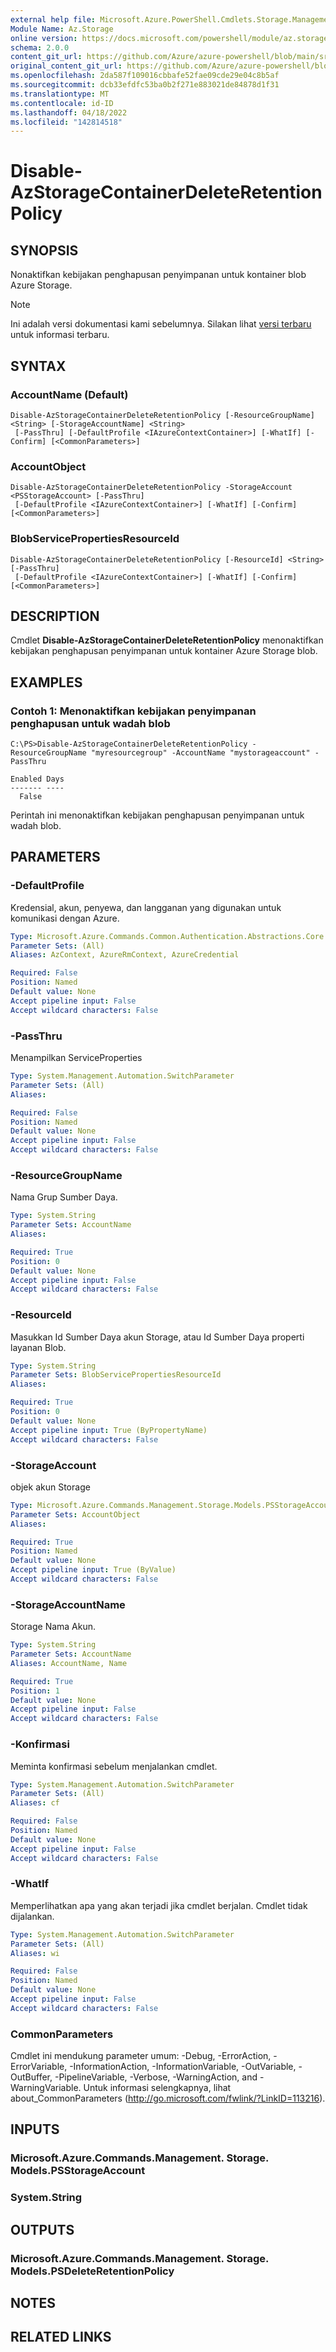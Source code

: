 ```yaml
---
external help file: Microsoft.Azure.PowerShell.Cmdlets.Storage.Management.dll-Help.xml
Module Name: Az.Storage
online version: https://docs.microsoft.com/powershell/module/az.storage/disable-azstoragecontainerdeleteretentionpolicy
schema: 2.0.0
content_git_url: https://github.com/Azure/azure-powershell/blob/main/src/Storage/Storage.Management/help/Disable-AzStorageContainerDeleteRetentionPolicy.md
original_content_git_url: https://github.com/Azure/azure-powershell/blob/main/src/Storage/Storage.Management/help/Disable-AzStorageContainerDeleteRetentionPolicy.md
ms.openlocfilehash: 2da587f109016cbbafe52fae09cde29e04c8b5af
ms.sourcegitcommit: dcb33efdfc53ba0b2f271e883021de84878d1f31
ms.translationtype: MT
ms.contentlocale: id-ID
ms.lasthandoff: 04/18/2022
ms.locfileid: "142814518"
---
```

# Disable-AzStorageContainerDeleteRetentionPolicy

## SYNOPSIS
Nonaktifkan kebijakan penghapusan penyimpanan untuk kontainer blob Azure Storage.

> [!NOTE]
>Ini adalah versi dokumentasi kami sebelumnya. Silakan lihat [versi terbaru](/powershell/module/az.storage/disable-azstoragecontainerdeleteretentionpolicy) untuk informasi terbaru.

## SYNTAX

### AccountName (Default)
```
Disable-AzStorageContainerDeleteRetentionPolicy [-ResourceGroupName] <String> [-StorageAccountName] <String>
 [-PassThru] [-DefaultProfile <IAzureContextContainer>] [-WhatIf] [-Confirm] [<CommonParameters>]
```

### AccountObject
```
Disable-AzStorageContainerDeleteRetentionPolicy -StorageAccount <PSStorageAccount> [-PassThru]
 [-DefaultProfile <IAzureContextContainer>] [-WhatIf] [-Confirm] [<CommonParameters>]
```

### BlobServicePropertiesResourceId
```
Disable-AzStorageContainerDeleteRetentionPolicy [-ResourceId] <String> [-PassThru]
 [-DefaultProfile <IAzureContextContainer>] [-WhatIf] [-Confirm] [<CommonParameters>]
```

## DESCRIPTION
Cmdlet **Disable-AzStorageContainerDeleteRetentionPolicy** menonaktifkan kebijakan penghapusan penyimpanan untuk kontainer Azure Storage blob.

## EXAMPLES

### Contoh 1: Menonaktifkan kebijakan penyimpanan penghapusan untuk wadah blob
```
C:\PS>Disable-AzStorageContainerDeleteRetentionPolicy -ResourceGroupName "myresourcegroup" -AccountName "mystorageaccount" -PassThru

Enabled Days
------- ----
  False
```

Perintah ini menonaktifkan kebijakan penghapusan penyimpanan untuk wadah blob.

## PARAMETERS

### -DefaultProfile
Kredensial, akun, penyewa, dan langganan yang digunakan untuk komunikasi dengan Azure.

```yaml
Type: Microsoft.Azure.Commands.Common.Authentication.Abstractions.Core.IAzureContextContainer
Parameter Sets: (All)
Aliases: AzContext, AzureRmContext, AzureCredential

Required: False
Position: Named
Default value: None
Accept pipeline input: False
Accept wildcard characters: False
```

### -PassThru
Menampilkan ServiceProperties

```yaml
Type: System.Management.Automation.SwitchParameter
Parameter Sets: (All)
Aliases:

Required: False
Position: Named
Default value: None
Accept pipeline input: False
Accept wildcard characters: False
```

### -ResourceGroupName
Nama Grup Sumber Daya.

```yaml
Type: System.String
Parameter Sets: AccountName
Aliases:

Required: True
Position: 0
Default value: None
Accept pipeline input: False
Accept wildcard characters: False
```

### -ResourceId
Masukkan Id Sumber Daya akun Storage, atau Id Sumber Daya properti layanan Blob.

```yaml
Type: System.String
Parameter Sets: BlobServicePropertiesResourceId
Aliases:

Required: True
Position: 0
Default value: None
Accept pipeline input: True (ByPropertyName)
Accept wildcard characters: False
```

### -StorageAccount
objek akun Storage

```yaml
Type: Microsoft.Azure.Commands.Management.Storage.Models.PSStorageAccount
Parameter Sets: AccountObject
Aliases:

Required: True
Position: Named
Default value: None
Accept pipeline input: True (ByValue)
Accept wildcard characters: False
```

### -StorageAccountName
Storage Nama Akun.

```yaml
Type: System.String
Parameter Sets: AccountName
Aliases: AccountName, Name

Required: True
Position: 1
Default value: None
Accept pipeline input: False
Accept wildcard characters: False
```

### -Konfirmasi
Meminta konfirmasi sebelum menjalankan cmdlet.

```yaml
Type: System.Management.Automation.SwitchParameter
Parameter Sets: (All)
Aliases: cf

Required: False
Position: Named
Default value: None
Accept pipeline input: False
Accept wildcard characters: False
```

### -WhatIf
Memperlihatkan apa yang akan terjadi jika cmdlet berjalan.
Cmdlet tidak dijalankan.

```yaml
Type: System.Management.Automation.SwitchParameter
Parameter Sets: (All)
Aliases: wi

Required: False
Position: Named
Default value: None
Accept pipeline input: False
Accept wildcard characters: False
```

### CommonParameters
Cmdlet ini mendukung parameter umum: -Debug, -ErrorAction, -ErrorVariable, -InformationAction, -InformationVariable, -OutVariable, -OutBuffer, -PipelineVariable, -Verbose, -WarningAction, and -WarningVariable. Untuk informasi selengkapnya, lihat about_CommonParameters (http://go.microsoft.com/fwlink/?LinkID=113216).

## INPUTS

### Microsoft.Azure.Commands.Management. Storage. Models.PSStorageAccount

### System.String

## OUTPUTS

### Microsoft.Azure.Commands.Management. Storage. Models.PSDeleteRetentionPolicy

## NOTES

## RELATED LINKS
